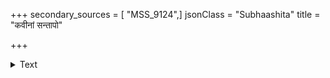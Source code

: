+++
secondary_sources = [ "MSS_9124",]
jsonClass = "Subhaashita"
title = "कवीनां सन्तापो"

+++

<details><summary>Text</summary>

कवीनां संतापो भ्रमणमभितो दुर्गतिरिति त्रयाणांपञ्चत्वं रचयसि न तच् चित्रमधिकम्।  
चतुर्णां वेदानां व्यरचि नवता वीर भवता द्विषत्सेनालीनाभयुतमपि लक्षं त्वमकृथाः॥
</details>
